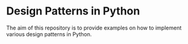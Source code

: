 # Design Patterns in Python

The aim of this repository is to provide examples on how to 
implement various design patterns in Python.
